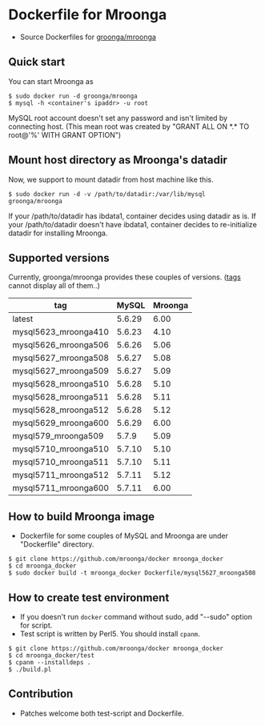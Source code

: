# Dockerfile for Mroonga

* Source Dockerfiles for [groonga/mroonga](https://hub.docker.com/r/groonga/mroonga/)

## Quick start

You can start Mroonga as
```
$ sudo docker run -d groonga/mroonga
$ mysql -h <container's ipaddr> -u root
```

MySQL root account doesn't set any password and isn't limited by connecting host.
(This mean root was created by "GRANT ALL ON \*.\* TO root@'%' WITH GRANT OPTION")


## Mount host directory as Mroonga's datadir

Now, we support to mount datadir from host machine like this.

```
$ sudo docker run -d -v /path/to/datadir:/var/lib/mysql groonga/mroonga
```

If your /path/to/datadir has ibdata1, container decides using datadir as is.
If your /path/to/datadir doesn't have ibdata1, container decides to re-initialize datadir for installing Mroonga.


## Supported versions

Currently, groonga/mroonga provides these couples of versions.
([tags](https://hub.docker.com/r/groonga/mroonga/tags/) cannot display all of them..)

|tag                 |MySQL |Mroonga|
|--------------------|------|-------|
|latest              |5.6.29|6.00   |
|mysql5623_mroonga410|5.6.23|4.10   |
|mysql5626_mroonga506|5.6.26|5.06   |
|mysql5627_mroonga508|5.6.27|5.08   |
|mysql5627_mroonga509|5.6.27|5.09   |
|mysql5628_mroonga510|5.6.28|5.10   |
|mysql5628_mroonga511|5.6.28|5.11   |
|mysql5628_mroonga512|5.6.28|5.12   |
|mysql5629_mroonga600|5.6.29|6.00   |
|mysql579_mroonga509 |5.7.9 |5.09   |
|mysql5710_mroonga510|5.7.10|5.10   |
|mysql5710_mroonga511|5.7.10|5.11   |
|mysql5711_mroonga512|5.7.11|5.12   |
|mysql5711_mroonga600|5.7.11|6.00   |


## How to build Mroonga image

* Dockerfile for some couples of MySQL and Mroonga are under "Dockerfile" directory.

```
$ git clone https://github.com/mroonga/docker mroonga_docker
$ cd mroonga_docker
$ sudo docker build -t mroonga_docker Dockerfile/mysql5627_mroonga508
```

## How to create test environment

* If you doesn't run `docker` command without sudo, add "--sudo" option for script.
* Test script is written by Perl5. You should install `cpanm`.

```
$ git clone https://github.com/mroonga/docker mroonga_docker
$ cd mroonga_docker/test
$ cpanm --installdeps .
$ ./build.pl
```

## Contribution

* Patches welcome both test-script and Dockerfile.

